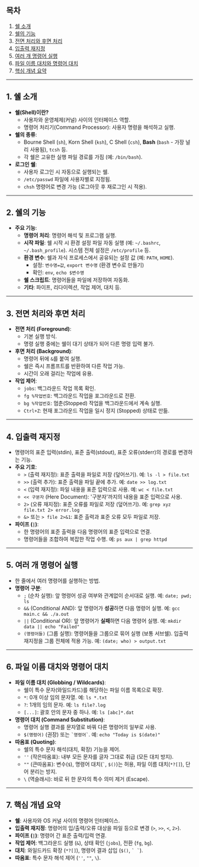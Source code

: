 ## 목차
1.  [쉘 소개](#shell-intro)
2.  [쉘의 기능](#shell-functions)
3.  [전면 처리와 후면 처리](#foreground-background)
4.  [입출력 재지정](#io-redirection)
5.  [여러 개 명령어 실행](#multiple-commands)
6.  [파일 이름 대치와 명령어 대치](#substitution)
7.  [핵심 개념 요약](#summary)

---

## <a id="shell-intro"></a>1. 쉘 소개

*   **쉘(Shell)이란?**
    *   사용자와 운영체제(커널) 사이의 인터페이스 역할.
    *   명령어 처리기(Command Processor): 사용자 명령을 해석하고 실행.
*   **쉘의 종류**:
    *   Bourne Shell (`sh`), Korn Shell (`ksh`), C Shell (`csh`), **Bash** (`bash` - 가장 널리 사용됨), `tcsh` 등.
    *   각 쉘은 고유한 실행 파일 경로를 가짐 (예: `/bin/bash`).
*   **로그인 쉘**:
    *   사용자 로그인 시 자동으로 실행되는 쉘.
    *   `/etc/passwd` 파일에 사용자별로 지정됨.
    *   `chsh` 명령어로 변경 가능 (로그아웃 후 재로그인 시 적용).

---

## <a id="shell-functions"></a>2. 쉘의 기능

*   **주요 기능**:
    *   **명령어 처리**: 명령어 해석 및 프로그램 실행.
    *   **시작 파일**: 쉘 시작 시 환경 설정 파일 자동 실행 (예: `~/.bashrc`, `~/.bash_profile`). 시스템 전체 설정은 `/etc/profile` 등.
    *   **환경 변수**: 쉘과 자식 프로세스에서 공유되는 설정 값 (예: `PATH`, `HOME`).
        *   설정: `변수명=값`, `export 변수명` (환경 변수로 만들기)
        *   확인: `env`, `echo $변수명`
    *   **쉘 스크립트**: 명령어들을 파일에 저장하여 자동화.
    *   **기타**: 파이프, 리다이렉션, 작업 제어, 대치 등.

---

## <a id="foreground-background"></a>3. 전면 처리와 후면 처리

*   **전면 처리 (Foreground)**:
    *   기본 실행 방식.
    *   명령 실행 중에는 쉘이 대기 상태가 되어 다른 명령 입력 불가.
*   **후면 처리 (Background)**:
    *   명령어 뒤에 `&`를 붙여 실행.
    *   쉘은 즉시 프롬프트를 반환하여 다른 작업 가능.
    *   시간이 오래 걸리는 작업에 유용.
*   **작업 제어**:
    *   `jobs`: 백그라운드 작업 목록 확인.
    *   `fg %작업번호`: 백그라운드 작업을 포그라운드로 전환.
    *   `bg %작업번호`: 멈춘(Stopped) 작업을 백그라운드에서 계속 실행.
    *   `Ctrl+Z`: 현재 포그라운드 작업을 일시 정지 (Stopped) 상태로 만듦.

---

## <a id="io-redirection"></a>4. 입출력 재지정

*   명령어의 표준 입력(stdin), 표준 출력(stdout), 표준 오류(stderr)의 경로를 변경하는 기능.
*   **주요 기호**:
    *   `>` (출력 재지정): 표준 출력을 파일로 저장 (덮어쓰기). 예: `ls -l > file.txt`
    *   `>>` (출력 추가): 표준 출력을 파일 끝에 추가. 예: `date >> log.txt`
    *   `<` (입력 재지정): 파일 내용을 표준 입력으로 사용. 예: `wc < file.txt`
    *   `<< 구분자` (Here Document): '구분자'까지의 내용을 표준 입력으로 사용.
    *   `2>` (오류 재지정): 표준 오류를 파일로 저장 (덮어쓰기). 예: `grep xyz file.txt 2> error.log`
    *   `&>` 또는 `> file 2>&1`: 표준 출력과 표준 오류 모두 파일로 저장.
*   **파이프 (`|`)**:
    *   한 명령어의 표준 출력을 다음 명령어의 표준 입력으로 연결.
    *   명령어들을 조합하여 복잡한 작업 수행. 예: `ps aux | grep httpd`

---

## <a id="multiple-commands"></a>5. 여러 개 명령어 실행

*   한 줄에서 여러 명령어를 실행하는 방법.
*   **명령어 구분**:
    *   `;` (순차 실행): 앞 명령어 성공 여부와 관계없이 순서대로 실행. 예: `date; pwd; ls`
    *   `&&` (Conditional AND): 앞 명령어가 **성공**하면 다음 명령어 실행. 예: `gcc main.c && ./a.out`
    *   `||` (Conditional OR): 앞 명령어가 **실패**하면 다음 명령어 실행. 예: `mkdir data || echo "Failed"`
    *   `(명령어들)` (그룹 실행): 명령어들을 그룹으로 묶어 실행 (보통 서브쉘). 입출력 재지정을 그룹 전체에 적용 가능. 예: `(date; who) > output.txt`

---

## <a id="substitution"></a>6. 파일 이름 대치와 명령어 대치

*   **파일 이름 대치 (Globbing / Wildcards)**:
    *   쉘이 특수 문자(와일드카드)를 해당하는 파일 이름 목록으로 확장.
    *   `*`: 0개 이상 임의 문자열. 예: `ls *.txt`
    *   `?`: 1개의 임의 문자. 예: `ls file?.log`
    *   `[...]`: 괄호 안의 문자 중 하나. 예: `ls [abc]*.dat`
*   **명령어 대치 (Command Substitution)**:
    *   명령어 실행 결과를 문자열로 바꿔 다른 명령어의 일부로 사용.
    *   `$(명령어)` (권장) 또는 `` `명령어` ``. 예: `echo "Today is $(date)"`
*   **따옴표 (Quoting)**:
    *   쉘의 특수 문자 해석(대치, 확장) 기능을 제어.
    *   `''` (작은따옴표): 내부 모든 문자를 글자 그대로 취급 (모든 대치 방지).
    *   `""` (큰따옴표): 변수(`$`), 명령어 대치(`` ` ``, `$()`)는 허용, 파일 이름 대치(`*?[]`), 단어 분리는 방지.
    *   `\` (역슬래시): 바로 뒤 한 문자의 특수 의미 제거 (Escape).

---

## <a id="summary"></a>7. 핵심 개념 요약

*   **쉘**: 사용자와 OS 커널 사이의 명령어 인터페이스.
*   **입출력 재지정**: 명령어의 입/출력/오류 대상을 파일 등으로 변경 (`>`, `>>`, `<`, `2>`).
*   **파이프 (`|`)**: 명령어 간 표준 출력/입력 연결.
*   **작업 제어**: 백그라운드 실행 (`&`), 상태 확인 (`jobs`), 전환 (`fg`, `bg`).
*   **대치**: 와일드카드 확장 (`*?[]`), 명령어 결과 삽입 (`$()`, `` ` ` ``).
*   **따옴표**: 특수 문자 해석 제어 (`''`, `""`, `\`).
